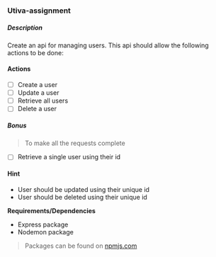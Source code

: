 ### Utiva-assignment

##### Description
Create an api for managing users.
This api should allow the following actions to be done:
#### Actions
- [ ] Create a user
- [ ] Update a user
- [ ] Retrieve all users
- [ ] Delete a user

##### *Bonus*
> To make all the requests complete
- [ ] Retrieve a single user using their id


#### Hint
* User should be updated using their unique id
* User should be deleted using their unique id

**Requirements/Dependencies**
- Express package
- Nodemon package


> Packages can be found on [npmjs.com](https://www.npmjs.com/)
